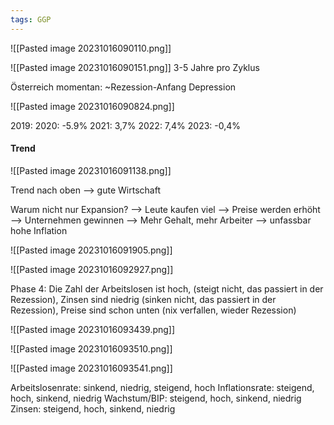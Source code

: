 ```yaml
---
tags: GGP
---
```


![[Pasted image 20231016090110.png]]

![[Pasted image 20231016090151.png]]
3-5 Jahre pro Zyklus

Österreich momentan: ~Rezession-Anfang Depression

![[Pasted image 20231016090824.png]]

2019: 
2020: -5.9%
2021: 3,7%
2022: 7,4%
2023: -0,4%

#### Trend
![[Pasted image 20231016091138.png]]

Trend nach oben --> gute Wirtschaft

Warum nicht nur Expansion?
--> Leute kaufen viel --> Preise werden erhöht --> Unternehmen gewinnen --> Mehr Gehalt, mehr Arbeiter --> unfassbar hohe Inflation

![[Pasted image 20231016091905.png]]

![[Pasted image 20231016092927.png]]

Phase 4: Die Zahl der Arbeitslosen ist hoch, (steigt nicht, das passiert in der Rezession), Zinsen sind niedrig (sinken nicht, das passiert in der Rezession), Preise sind schon unten (nix verfallen, wieder Rezession)

![[Pasted image 20231016093439.png]]

![[Pasted image 20231016093510.png]]

![[Pasted image 20231016093541.png]]

Arbeitslosenrate: sinkend, niedrig, steigend, hoch
Inflationsrate: steigend, hoch, sinkend, niedrig
Wachstum/BIP: steigend, hoch, sinkend, niedrig
Zinsen: steigend, hoch, sinkend, niedrig

